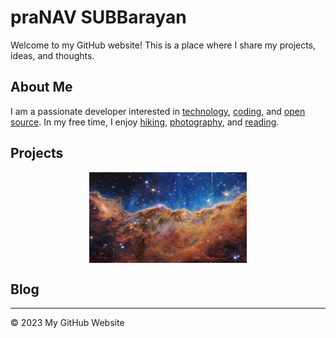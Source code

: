 # praNAV SUBBarayan

Welcome to my GitHub website! This is a place where I share my projects, ideas, and thoughts.

## About Me

I am a passionate developer interested in [technology](https://example.com/), [coding](https://example.com/), and [open source](https://example.com/). In my free time, I enjoy [hiking](https://example.com/), [photography](https://example.com/), and [reading](https://example.com/).

## Projects
 <img src="./james-webb.jpg" style="width:50%; margin:auto; display:block">

## Blog
---

© 2023 My GitHub Website
